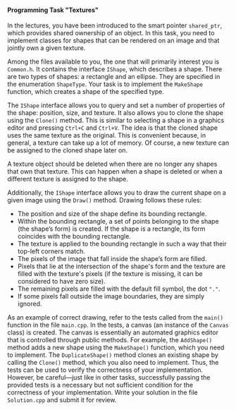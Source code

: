 #### Programming Task "Textures"

In the lectures, you have been introduced to the smart pointer `shared_ptr`, which provides shared ownership of an object. In this task, you need to implement classes for shapes that can be rendered on an image and that jointly own a given texture.

Among the files available to you, the one that will primarily interest you is `Common.h`. It contains the interface `IShape`, which describes a shape. There are two types of shapes: a rectangle and an ellipse. They are specified in the enumeration `ShapeType`. Your task is to implement the `MakeShape` function, which creates a shape of the specified type.

The `IShape` interface allows you to query and set a number of properties of the shape: position, size, and texture. It also allows you to clone the shape using the `Clone()` method. This is similar to selecting a shape in a graphics editor and pressing `Ctrl+C` and `Ctrl+V`. The idea is that the cloned shape uses the same texture as the original. This is convenient because, in general, a texture can take up a lot of memory. Of course, a new texture can be assigned to the cloned shape later on.

A texture object should be deleted when there are no longer any shapes that own that texture. This can happen when a shape is deleted or when a different texture is assigned to the shape.

Additionally, the `IShape` interface allows you to draw the current shape on a given image using the `Draw()` method. Drawing follows these rules:

- The position and size of the shape define its bounding rectangle.
- Within the bounding rectangle, a set of points belonging to the shape (the shape’s form) is created. If the shape is a rectangle, its form coincides with the bounding rectangle.
- The texture is applied to the bounding rectangle in such a way that their top-left corners match.
- The pixels of the image that fall inside the shape’s form are filled.
- Pixels that lie at the intersection of the shape's form and the texture are filled with the texture's pixels (if the texture is missing, it can be considered to have zero size).
- The remaining pixels are filled with the default fill symbol, the dot `"."`.
- If some pixels fall outside the image boundaries, they are simply ignored.

As an example of correct drawing, refer to the tests called from the `main()` function in the file `main.cpp`. In the tests, a canvas (an instance of the `Canvas` class) is created. The canvas is essentially an automated graphics editor that is controlled through public methods. For example, the `AddShape()` method adds a new shape using the `MakeShape()` function, which you need to implement. The `DuplicateShape()` method clones an existing shape by calling the `Clone()` method, which you also need to implement. Thus, the tests can be used to verify the correctness of your implementation. However, be careful—just like in other tasks, successfully passing the provided tests is a necessary but not sufficient condition for the correctness of your implementation. Write your solution in the file `Solution.cpp` and submit it for review.